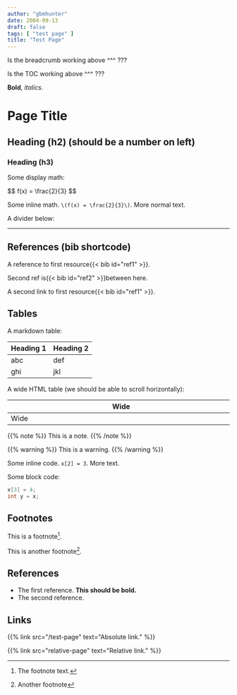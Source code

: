 ```yaml
---
author: "gbmhunter"
date: 2004-09-13
draft: false
tags: [ "test page" ]
title: "Test Page"
---
```


Is the breadcrumb working above ^^^ ???

Is the TOC working above ^^^ ???

**Bold**, _italics_.

# Page Title

## Heading (h2) (should be a number on left)

### Heading (h3)

Some display math:

<p>$$ f(x) = \frac{2}{3} $$</p>

Some inline math. `\(f(x) = \frac{2}{3}\)`. More normal text.

A divider below:

---

## References (bib shortcode)

A reference to first resource{{< bib id="ref1" >}}.

Second ref is{{< bib id="ref2" >}}between here.

A second link to first resource{{< bib id="ref1" >}}.

## Tables

A markdown table:

Heading 1   | Heading 2
------------|------------
abc         | def
ghi         | jkl

A wide HTML table (we should be able to scroll horizontally):

<div class="table-wrapper">
<table>
    <thead>
        <tr>
            <th style="min-width:500px">Wide</th>
            <th style="min-width:500px">Wide</th>
            <th style="min-width:500px">Wide</th>
        </tr>
    </thead>
    <tbody>
        <tr>
            <td style="min-width:500px">Wide</td>
            <td style="min-width:500px">Wide</td>
            <td style="min-width:500px">Wide</td>
        </tr>
    </tbody>
</table>
</div>

{{% note %}}
This is a note.
{{% /note %}}

{{% warning %}}
This is a warning.
{{% /warning %}}

Some inline code. `x[2] = 3`. More text.

Some block code:

```c
x[3] = 4;
int y = x;
```

## Footnotes

This is a footnote[^foot-1].

This is another footnote[^foot-2].

[^foot-1]: The footnote text.
[^foot-2]: Another footnote

## References

<ul id="bib-list">
  <li id="ref1">The first reference. <b>This should be bold.</b></li>
  <li id="ref2">The second reference.</li>
</ul>

## Links

{{% link src="/test-page" text="Absolute link." %}}

{{% link src="relative-page" text="Relative link." %}}